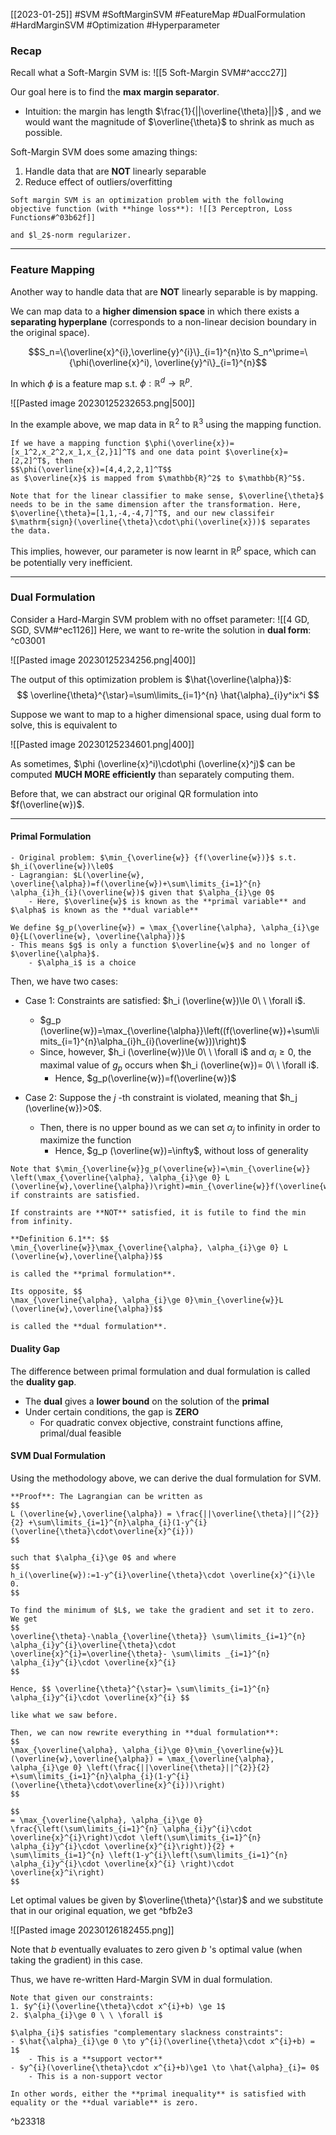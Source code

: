 [[2023-01-25]] #SVM #SoftMarginSVM #FeatureMap #DualFormulation #HardMarginSVM #Optimization #Hyperparameter 

### Recap

Recall what a Soft-Margin SVM is: ![[5 Soft-Margin SVM#^accc27]]

Our goal here is to find the **max** **margin separator**.
- Intuition: the margin has length $\frac{1}{||\overline{\theta}||}$ , and we would want the magnitude of $\overline{\theta}$ to shrink as much as possible.

Soft-Margin SVM does some amazing things:
1. Handle data that are **NOT** linearly separable
2. Reduce effect of outliers/overfitting

```ad-important
Soft margin SVM is an optimization problem with the following objective function (with **hinge loss**): ![[3 Perceptron, Loss Functions#^03b62f]]

and $l_2$-norm regularizer.
```

---

### Feature Mapping
Another way to handle data that are **NOT** linearly separable is by mapping.

We can map data to a **higher dimension space** in which there exists a **separating hyperplane** (corresponds to a non-linear decision boundary in the original space).

$$S_n=\{\overline{x}^{i},\overline{y}^{i}\}_{i=1}^{n}\to S_n^\prime=\{\phi(\overline{x}^i), \overline{y}^i\}_{i=1}^{n}$$

In which $\phi$ is a feature map s.t. $\phi:\mathbb{R}^d\to\mathbb{R}^p$. 

![[Pasted image 20230125232653.png|500]]

In the example above, we map data in $\mathbb{R}^2$ to $\mathbb{R}^3$ using the mapping function.

```ad-example
If we have a mapping function $\phi(\overline{x})=[x_1^2,x_2^2,x_1,x_{2,}1]^T$ and one data point $\overline{x}=[2,2]^T$, then
$$\phi(\overline{x})=[4,4,2,2,1]^T$$
as $\overline{x}$ is mapped from $\mathbb{R}^2$ to $\mathbb{R}^5$.

Note that for the linear classifier to make sense, $\overline{\theta}$ needs to be in the same dimension after the transformation. Here, $\overline{\theta}=[1,1,-4,-4,7]^T$, and our new classifeir $\mathrm{sign}(\overline{\theta}\cdot\phi(\overline{x}))$ separates the data.
```

This implies, however, our parameter is now learnt in $\mathbb{R}^p$ space, which can be potentially very inefficient. 

---

### Dual Formulation
Consider a Hard-Margin SVM problem with no offset parameter: ![[4 GD, SGD, SVM#^ec1126]]
Here, we want to re-write the solution in **dual form**: ^c03001

![[Pasted image 20230125234256.png|400]]

The output of this optimization problem is $\hat{\overline{\alpha}}$:
$$
\overline{\theta}^{\star}=\sum\limits_{i=1}^{n} \hat{\alpha}_{i}y^ix^i
$$

Suppose we want to map to a higher dimensional space, using dual form to solve, this is equivalent to

![[Pasted image 20230125234601.png|400]]

As sometimes, $\phi (\overline{x}^i)\cdot\phi (\overline{x}^j)$ can be computed **MUCH MORE efficiently** than separately computing them.

Before that, we can abstract our original QR formulation into $f(\overline{w})$.

---

#### Primal Formulation

```ad-important
- Original problem: $\min_{\overline{w}} {f(\overline{w})}$ s.t. $h_i(\overline{w})\le0$
- Lagrangian: $L(\overline{w}, \overline{\alpha})=f(\overline{w})+\sum\limits_{i=1}^{n} \alpha_{i}h_{i}(\overline{w})$ given that $\alpha_{i}\ge 0$
	- Here, $\overline{w}$ is known as the **primal variable** and $\alpha$ is known as the **dual variable**

We define $g_p(\overline{w}) = \max_{\overline{\alpha}, \alpha_{i}\ge 0}{L(\overline{w}, \overline{\alpha})}$
- This means $g$ is only a function $\overline{w}$ and no longer of $\overline{\alpha}$.
	- $\alpha_i$ is a choice
```

Then, we have two cases:
- Case 1: Constraints are satisfied: $h_i (\overline{w})\le 0\ \ \forall i$.
	- $g_p (\overline{w})=\max_{\overline{\alpha}}\left((f(\overline{w})+\sum\limits_{i=1}^{n}\alpha_{i}h_{i}(\overline{w}))\right)$
	- Since, however, $h_i (\overline{w})\le 0\ \ \forall i$ and $\alpha_{i}\ge0$, the maximal value of $g_p$ occurs when $h_i (\overline{w})= 0\ \ \forall i$.
		- Hence, $g_p(\overline{w})=f(\overline{w})$

- Case 2: Suppose the $j$ -th  constraint is violated, meaning that $h_j (\overline{w})>0$.
	- Then, there is no upper bound as we can set $\alpha_j$ to infinity in order to maximize the function
		- Hence, $g_p (\overline{w})=\infty$, without loss of generality

```ad-note
Note that $\min_{\overline{w}}g_p(\overline{w})=\min_{\overline{w}} \left(\max_{\overline{\alpha}, \alpha_{i}\ge 0} L (\overline{w},\overline{\alpha})\right)=min_{\overline{w}}f(\overline{w})$ if constraints are satisfied.

If constraints are **NOT** satisfied, it is futile to find the min from infinity.
```

```ad-important
**Definition 6.1**: $$
\min_{\overline{w}}\max_{\overline{\alpha}, \alpha_{i}\ge 0} L (\overline{w},\overline{\alpha})$$ 

is called the **primal formulation**.

Its opposite, $$
\max_{\overline{\alpha}, \alpha_{i}\ge 0}\min_{\overline{w}}L (\overline{w},\overline{\alpha})$$

is called the **dual formulation**.
```

#### Duality Gap
The difference between primal formulation and dual formulation is called the **duality gap**.
- The **dual** gives a **lower bound** on the solution of the **primal**
- Under certain conditions, the gap is **ZERO**
	- For quadratic convex objective, constraint functions affine, primal/dual feasible


#### SVM Dual Formulation
Using the methodology above, we can derive the dual formulation for SVM.

```ad-example
**Proof**: The Lagrangian can be written as
$$
L (\overline{w},\overline{\alpha}) = \frac{||\overline{\theta}||^{2}}{2} +\sum\limits_{i=1}^{n}\alpha_{i}(1-y^{i}(\overline{\theta}\cdot\overline{x}^{i}))
$$

such that $\alpha_{i}\ge 0$ and where
$$
h_i(\overline{w}):=1-y^{i}\overline{\theta}\cdot \overline{x}^{i}\le 0.
$$

To find the minimum of $L$, we take the gradient and set it to zero. We get
$$
\overline{\theta}-\nabla_{\overline{\theta}} \sum\limits_{i=1}^{n} \alpha_{i}y^{i}\overline{\theta}\cdot \overline{x}^{i}=\overline{\theta}- \sum\limits _{i=1}^{n} \alpha_{i}y^{i}\cdot \overline{x}^{i}
$$

Hence, $$ \overline{\theta}^{\star}= \sum\limits_{i=1}^{n} \alpha_{i}y^{i}\cdot \overline{x}^{i} $$

like what we saw before.

Then, we can now rewrite everything in **dual formulation**:
$$
\max_{\overline{\alpha}, \alpha_{i}\ge 0}\min_{\overline{w}}L (\overline{w},\overline{\alpha}) = \max_{\overline{\alpha}, \alpha_{i}\ge 0} \left(\frac{||\overline{\theta}||^{2}}{2} +\sum\limits_{i=1}^{n}\alpha_{i}(1-y^{i}(\overline{\theta}\cdot\overline{x}^{i}))\right)
$$

$$
= \max_{\overline{\alpha}, \alpha_{i}\ge 0} \frac{\left(\sum\limits_{i=1}^{n} \alpha_{i}y^{i}\cdot \overline{x}^{i}\right)\cdot \left(\sum\limits_{i=1}^{n} \alpha_{i}y^{i}\cdot \overline{x}^{i}\right)}{2} + \sum\limits_{i=1}^{n} \left(1-y^{i}\left(\sum\limits_{i=1}^{n} \alpha_{i}y^{i}\cdot \overline{x}^{i} \right)\cdot \overline{x}^i\right)
$$
```

Let optimal values be given by $\overline{\theta}^{\star}$ and we substitute that in our original equation, we get ^bfb2e3

![[Pasted image 20230126182455.png]]

Note that $b$ eventually evaluates to zero given $b$ 's optimal value (when taking the gradient) in this case.

Thus, we have re-written Hard-Margin SVM in dual formulation.

```ad-note
Note that given our constraints:
1. $y^{i}(\overline{\theta}\cdot x^{i}+b) \ge 1$
2. $\alpha_{i}\ge 0 \ \ \forall i$

$\alpha_{i}$ satisfies "complementary slackness constraints":
- $\hat{\alpha}_{i}\ge 0 \to y^{i}(\overline{\theta}\cdot x^{i}+b) = 1$
	- This is a **support vector**
- $y^{i}(\overline{\theta}\cdot x^{i}+b)\ge1 \to \hat{\alpha}_{i}= 0$
	- This is a non-support vector

In other words, either the **primal inequality** is satisfied with equality or the **dual variable** is zero.
```

^b23318

